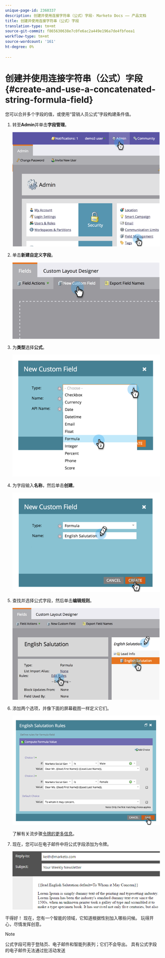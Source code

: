 ```yaml
---
unique-page-id: 2360337
description: 创建并使用连接字符串（公式）字段- Marketo Docs —— 产品文档
title: 创建并使用连接字符串（公式）字段
translation-type: tm+mt
source-git-commit: f865630638e7c0fe6ac2a449e196a7de4fbfeea1
workflow-type: tm+mt
source-wordcount: '161'
ht-degree: 0%

---
```



# 创建并使用连接字符串（公式）字段{#create-and-use-a-concatenated-string-formula-field}

您可以合并多个字段的值，或使用“营销人员公式”字段构建条件值。

1. 转至&#x200B;**Admin**&#x200B;并单击&#x200B;**字段管理**。

   ![](assets/image2014-9-19-9-3a44-3a58.png)

1. 单击&#x200B;**新建自定义字段**。

   ![](assets/image2014-9-19-9-3a45-3a8.png)

1. 为&#x200B;**类型**&#x200B;选择&#x200B;**公式**。

   ![](assets/image2014-9-19-9-3a45-3a17.png)

1. 为字段输入&#x200B;**名称**，然后单击&#x200B;**创建**。

   ![](assets/image2014-9-19-9-3a46-3a0.png)

1. 查找并选择公式字段，然后单击&#x200B;**编辑规则**。

   ![](assets/image2014-9-19-9-3a46-3a13.png)

1. 添加两个选项，并像下面的屏幕截图一样定义它们。

   ![](assets/image2014-9-19-9-3a46-3a25.png)

   了解有关流步骤[令牌的更多信息](/help/marketo/product-docs/core-marketo-concepts/smart-campaigns/flow-actions/use-tokens-in-flow-steps.md)。

1. 现在，您可以在电子邮件中将公式字段添加为令牌。

   ![](assets/seven.png)

干得好！ 现在，您有一个智能的领域，它知道根据性别加入哪些问候。 玩得开心，尽情发挥创意。

>[!NOTE]
>
>公式字段可用于登陆页、电子邮件和智能列表列；它们不会导出。 具有公式字段的电子邮件无法通过批活动发送
